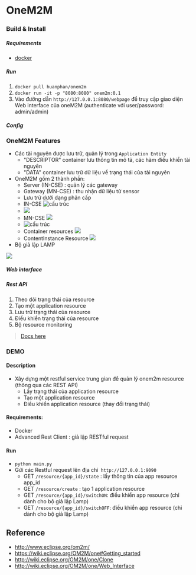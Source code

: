 # OneM2M
### Build & Install 
##### Requirements
- [docker](https://www.docker.com/)
##### Run 
1. `docker pull huanphan/onem2m`
2. `docker run -it -p "8080:8080" onem2m:0.1`
3. Vào đường dẫn `http://127.0.0.1:8080/webpage` để truy cập giao diện Web interface của oneM2M (authenticate với user/password: admin/admin)
##### Config 

### OneM2M Features
- Các tài nguyên được lưu trữ, quản lý trong `Application Entity`
    + "DESCRIPTOR" container lưu thông tin mô tả, các hàm điều khiển tài nguyên
    + "DATA" container lưu trữ dữ liệu về trạng thái của tài nguyên
- OneM2M gồm 2 thành phần:
    + Server (IN-CSE) : quản lý các gateway
    + Gateway (MN-CSE) : thu nhận dữ liệu từ sensor
    + Lưu trữ dưới dạng phân cấp
    + IN-CSE ![cấu trúc](https://wiki.eclipse.org/images/thumb/c/c4/OM2M-web-incse.jpg/500px-OM2M-web-incse.jpg.png)
    + ![](https://wiki.eclipse.org/images/thumb/4/46/OM2M-web-link-mncse.jpg/600px-OM2M-web-link-mncse.jpg.png)
    + MN-CSE ![](https://wiki.eclipse.org/images/thumb/1/1f/OM2M-web-mn-cse.jpg/500px-OM2M-web-mn-cse.jpg.png)
    + ![cấu trúc](http://wiki.eclipse.org/images/e/e3/One-web-applications.png)
    + Container resources  ![](http://wiki.eclipse.org/images/0/00/One-web-containers.png)
    + ContentInstance Resource ![](http://wiki.eclipse.org/images/7/77/One-web-contetnInstances.png)
- Bộ giả lập LAMP 

![](http://wiki.eclipse.org/images/thumb/3/3b/Gui-lamps-init.png/300px-Gui-lamps-init.png)
##### Web interface
##### Rest API
1. Theo dõi trạng thái của resource
2. Tạo một application resource
3. Lưu trữ trạng thái của resource 
3. Điều khiển trạng thái của resource
4. Bộ resource monitoring

> [Docs here](https://wiki.eclipse.org/OM2M/one/REST_API)

### DEMO
#### Description
- Xây dựng một restful service trung gian để quản lý onem2m resource (thông qua các REST API)
    + Lấy trạng thái của application resource
    + Tạo một application resource
    + Điều khiển application resource (thay đổi trạng thái)
#### Requirements:
- Docker
- Advanced Rest Client : giả lập RESTful request
#### Run
- `python main.py`
- Gửi các Restful request lên địa chỉ` http://127.0.0.1:9090`
    + GET `/resource/{app_id}/state` : lấy thông tin của app resource app_id
    + GET `/resource/create` :  tạo 1 application resource
    + GET `/resource/{app_id}/switchON`: điều khiển app resource (chỉ dành cho bộ giả lập Lamp)
    + GET `/resource/{app_id}/switchOFF`: điều khiển app resource (chỉ dành cho bộ giả lập Lamp)

## Reference
- http://www.eclipse.org/om2m/
- https://wiki.eclipse.org/OM2M/one#Getting_started
- http://wiki.eclipse.org/OM2M/one/Clone
- http://wiki.eclipse.org/OM2M/one/Web_Interface


